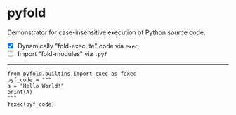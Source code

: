 # pyfold

Demonstrator for case-insensitive execution of Python source code.

* [x] Dynamically "fold-execute" code via ``exec``
* [ ] Import "fold-modules" via ``.pyf``

-------------------------

```python3
from pyfold.builtins import exec as fexec
pyf_code = """
a = "Hello World!"
print(A)
"""
fexec(pyf_code)
```
